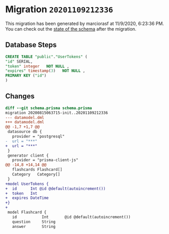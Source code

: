 # Migration `20201109212336`

This migration has been generated by marciorasf at 11/9/2020, 6:23:36 PM.
You can check out the [state of the schema](./schema.prisma) after the migration.

## Database Steps

```sql
CREATE TABLE "public"."UserTokens" (
"id" SERIAL,
"token" integer   NOT NULL ,
"expires" timestamp(3)   NOT NULL ,
PRIMARY KEY ("id")
)
```

## Changes

```diff
diff --git schema.prisma schema.prisma
migration 20200815063715-init..20201109212336
--- datamodel.dml
+++ datamodel.dml
@@ -1,7 +1,7 @@
 datasource db {
   provider = "postgresql"
-  url = "***"
+  url = "***"
 }
 generator client {
   provider = "prisma-client-js"
@@ -14,8 +14,14 @@
   flashcards Flashcard[]
   Category   Category[]
 }
+model UserTokens {
+  id      Int @id @default(autoincrement())
+  token   Int
+  expires DateTime
+}
+
 model Flashcard {
   id           Int       @id @default(autoincrement())
   question     String
   answer       String
```


